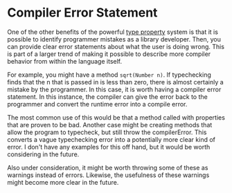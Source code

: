 # Compiler Error Statement

One of the other benefits of the powerful [type property](typeSystem.md) system is that it is possible to identify programmer mistakes as a library developer. Then, you can provide clear error statements about what the user is doing wrong. This is part of a larger trend of making it possible to describe more compiler behavior from within the language itself.

For example, you might have a method `sqrt(Number n)`. If typechecking finds that the n that is passed in is less than zero, there is almost certainly a mistake by the programmer. In this case, it is worth having a compiler error statement. In this instance, the compiler can give the error back to the programmer and convert the runtime error into a compile error.

The most common use of this would be that a method called with properties that are proven to be bad. Another case might be creating methods that allow the program to typecheck, but still throw the compilerError. This converts a vague typechecking error into a potentially more clear kind of error. I don't have any examples for this off hand, but it would be worth considering in the future.

Also under consideration, it might be worth throwing some of these as warnings instead of errors. Likewise, the usefulness of these warnings might become more clear in the future.
